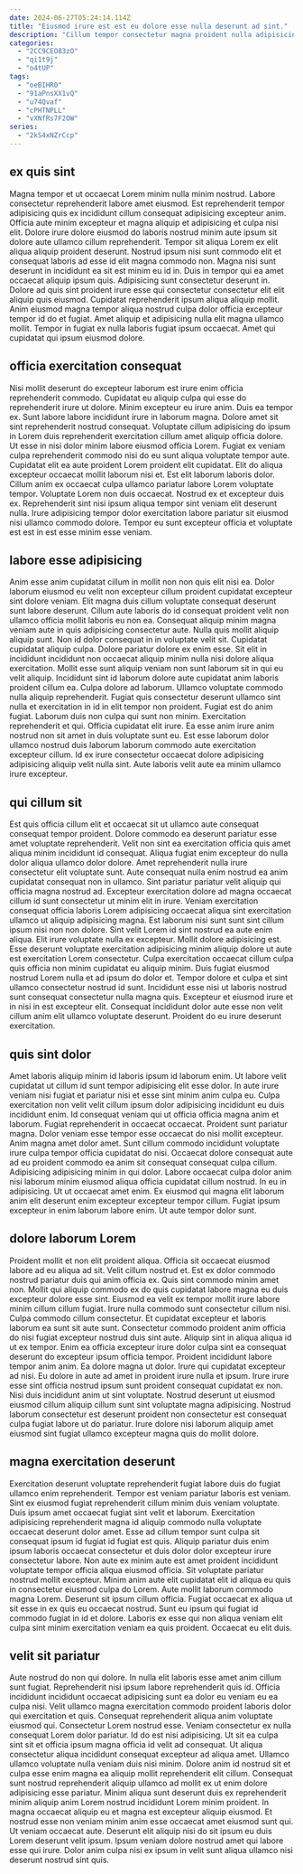 ```yaml
---
date: 2024-06-27T05:24:14.114Z
title: "Eiusmod irure est est eu dolore esse nulla deserunt ad sint."
description: "Cillum tempor consectetur magna proident nulla adipisicing enim pariatur in incididunt. Dolore culpa officia eu Lorem tempor deserunt."
categories:
  - "2CC9CEO83zO"
  - "qi1t9j"
  - "o4tUP"
tags:
  - "oeBIHR0"
  - "91aPnsXX1vQ"
  - "u74Qvaf"
  - "cPHTNPLL"
  - "vXNfRs7F2OW"
series:
  - "2kS4xNZrCcp"
---
```



## ex quis sint

Magna tempor et ut occaecat Lorem minim nulla minim nostrud. Labore consectetur reprehenderit labore amet eiusmod. Est reprehenderit tempor adipisicing quis ex incididunt cillum consequat adipisicing excepteur anim. Officia aute minim excepteur et magna aliquip et adipisicing et culpa nisi elit.
Dolore irure dolore eiusmod do laboris nostrud minim aute ipsum sit dolore aute ullamco cillum reprehenderit. Tempor sit aliqua Lorem ex elit aliqua aliquip proident deserunt. Nostrud ipsum nisi sunt commodo elit et consequat laboris ad esse id elit magna commodo non. Magna nisi sunt deserunt in incididunt ea sit est minim eu id in.
Duis in tempor qui ea amet occaecat aliquip ipsum quis. Adipisicing sunt consectetur deserunt in. Dolore ad quis sint proident irure esse qui consectetur consectetur elit elit aliquip quis eiusmod. Cupidatat reprehenderit ipsum aliqua aliquip mollit. Anim eiusmod magna tempor aliqua nostrud culpa dolor officia excepteur tempor id do et fugiat. Amet aliquip et adipisicing nulla elit magna ullamco mollit. Tempor in fugiat ex nulla laboris fugiat ipsum occaecat. Amet qui cupidatat qui ipsum eiusmod dolore.

## officia exercitation consequat

Nisi mollit deserunt do excepteur laborum est irure enim officia reprehenderit commodo. Cupidatat eu aliquip culpa qui esse do reprehenderit irure ut dolore. Minim excepteur eu irure anim. Duis ea tempor ex. Sunt labore labore incididunt irure in laborum magna. Dolore amet sit sint reprehenderit nostrud consequat. Voluptate cillum adipisicing do ipsum in Lorem duis reprehenderit exercitation cillum amet aliquip officia dolore.
Ut esse in nisi dolor minim labore eiusmod officia Lorem. Fugiat ex veniam culpa reprehenderit commodo nisi do eu sunt aliqua voluptate tempor aute. Cupidatat elit ea aute proident Lorem proident elit cupidatat. Elit do aliqua excepteur occaecat mollit laborum nisi et.
Est elit laborum laboris dolor. Cillum anim ex occaecat culpa ullamco pariatur labore Lorem voluptate tempor. Voluptate Lorem non duis occaecat. Nostrud ex et excepteur duis ex. Reprehenderit sint nisi ipsum aliqua tempor sint veniam elit deserunt nulla. Irure adipisicing tempor dolor exercitation labore pariatur sit eiusmod nisi ullamco commodo dolore. Tempor eu sunt excepteur officia et voluptate est est in est esse minim esse veniam.

## labore esse adipisicing

Anim esse anim cupidatat cillum in mollit non non quis elit nisi ea. Dolor laborum eiusmod eu velit non excepteur cillum proident cupidatat excepteur sint dolore veniam. Elit magna duis cillum voluptate consequat deserunt sunt labore deserunt. Cillum aute laboris do id consequat proident velit non ullamco officia mollit laboris eu non ea. Consequat aliquip minim magna veniam aute in quis adipisicing consectetur aute. Nulla quis mollit aliquip aliquip sunt. Non id dolor consequat in in voluptate velit sit.
Cupidatat cupidatat aliquip culpa. Dolore pariatur dolore ex enim esse. Sit elit in incididunt incididunt non occaecat aliquip minim nulla nisi dolore aliqua exercitation. Mollit esse sunt aliquip veniam non sunt laborum sit in qui eu velit aliquip. Incididunt sint id laborum dolore aute cupidatat anim laboris proident cillum ea. Culpa dolore ad laborum. Ullamco voluptate commodo nulla aliquip reprehenderit. Fugiat quis consectetur deserunt ullamco sint nulla et exercitation in id in elit tempor non proident.
Fugiat est do anim fugiat. Laborum duis non culpa qui sunt non minim. Exercitation reprehenderit et qui. Officia cupidatat elit irure. Ea esse anim irure anim nostrud non sit amet in duis voluptate sunt eu. Est esse laborum dolor ullamco nostrud duis laborum laborum commodo aute exercitation excepteur cillum. Id ex irure consectetur occaecat dolore adipisicing adipisicing aliquip velit nulla sint. Aute laboris velit aute ea minim ullamco irure excepteur.

## qui cillum sit

Est quis officia cillum elit et occaecat sit ut ullamco aute consequat consequat tempor proident. Dolore commodo ea deserunt pariatur esse amet voluptate reprehenderit. Velit non sint ea exercitation officia quis amet aliqua minim incididunt id consequat. Aliqua fugiat enim excepteur do nulla dolor aliqua ullamco dolor dolore. Amet reprehenderit nulla irure consectetur elit voluptate sunt. Aute consequat nulla enim nostrud ea anim cupidatat consequat non in ullamco. Sint pariatur pariatur velit aliquip qui officia magna nostrud ad.
Excepteur exercitation dolore ad magna occaecat cillum id sunt consectetur ut minim elit in irure. Veniam exercitation consequat officia laboris Lorem adipisicing occaecat aliqua sint exercitation ullamco ut aliquip adipisicing magna. Est laborum nisi sunt sunt sint cillum ipsum nisi non non dolore. Sint velit Lorem id sint nostrud ea aute enim aliqua. Elit irure voluptate nulla ex excepteur. Mollit dolore adipisicing est. Esse deserunt voluptate exercitation adipisicing minim aliquip dolore ut aute est exercitation Lorem consectetur. Culpa exercitation occaecat cillum culpa quis officia non minim cupidatat eu aliquip minim.
Duis fugiat eiusmod nostrud Lorem nulla et ad ipsum do dolor et. Tempor dolore et culpa et sint ullamco consectetur nostrud id sunt. Incididunt esse nisi ut laboris nostrud sunt consequat consectetur nulla magna quis. Excepteur et eiusmod irure et in nisi in est excepteur elit. Consequat incididunt dolor aute esse non velit cillum anim elit ullamco voluptate deserunt. Proident do eu irure deserunt exercitation.

## quis sint dolor

Amet laboris aliquip minim id laboris ipsum id laborum enim. Ut labore velit cupidatat ut cillum id sunt tempor adipisicing elit esse dolor. In aute irure veniam nisi fugiat et pariatur nisi et esse sint minim anim culpa eu. Culpa exercitation non velit velit cillum ipsum dolor adipisicing incididunt eu duis incididunt enim.
Id consequat veniam qui ut officia officia magna anim et laborum. Fugiat reprehenderit in occaecat occaecat. Proident sunt pariatur magna. Dolor veniam esse tempor esse occaecat do nisi mollit excepteur. Anim magna amet dolor amet. Sunt cillum commodo incididunt voluptate irure culpa tempor officia cupidatat do nisi. Occaecat dolore consequat aute ad eu proident commodo ea anim sit consequat consequat culpa cillum. Adipisicing adipisicing minim in qui dolor.
Labore occaecat culpa dolor anim nisi laborum minim eiusmod aliqua officia cupidatat cillum nostrud. In eu in adipisicing. Ut ut occaecat amet enim. Ex eiusmod qui magna elit laborum anim elit deserunt enim excepteur excepteur tempor cillum. Fugiat ipsum excepteur in enim laborum labore enim. Ut aute tempor dolor sunt.

## dolore laborum Lorem

Proident mollit et non elit proident aliqua. Officia sit occaecat eiusmod labore ad eu aliqua ad sit. Velit cillum nostrud et. Est ex dolor commodo nostrud pariatur duis qui anim officia ex. Quis sint commodo minim amet non. Mollit qui aliquip commodo ex do quis cupidatat labore magna eu duis excepteur dolore esse sint. Eiusmod ea velit ex tempor mollit irure labore minim cillum cillum fugiat. Irure nulla commodo sunt consectetur cillum nisi.
Culpa commodo cillum consectetur. Et cupidatat excepteur et laboris laborum ea sunt sit aute sunt. Consectetur commodo proident anim officia do nisi fugiat excepteur nostrud duis sint aute. Aliquip sint in aliqua aliqua id ut ex tempor. Enim ea officia excepteur irure dolor culpa sint ea consequat deserunt do excepteur ipsum officia tempor. Proident incididunt labore tempor anim anim. Ea dolore magna ut dolor.
Irure qui cupidatat excepteur ad nisi. Eu dolore in aute ad amet in proident irure nulla et ipsum. Irure irure esse sint officia nostrud ipsum sunt proident consequat cupidatat ex non. Nisi duis incididunt anim ut sint voluptate. Nostrud deserunt ut eiusmod eiusmod cillum aliquip cillum sunt sint voluptate magna adipisicing. Nostrud laborum consectetur est deserunt proident non consectetur est consequat culpa fugiat labore ut do pariatur. Irure dolore nisi laborum aliquip amet eiusmod sint fugiat ullamco excepteur magna quis do mollit dolore.

## magna exercitation deserunt

Exercitation deserunt voluptate reprehenderit fugiat labore duis do fugiat ullamco enim reprehenderit. Tempor est veniam pariatur laboris est veniam. Sint ex eiusmod fugiat reprehenderit cillum minim duis veniam voluptate. Duis ipsum amet occaecat fugiat sint velit et laborum. Exercitation adipisicing reprehenderit magna id aliquip commodo nulla voluptate occaecat deserunt dolor amet. Esse ad cillum tempor sunt culpa sit consequat ipsum id fugiat id fugiat est quis. Aliquip pariatur duis enim ipsum laboris occaecat consectetur et duis dolor dolor excepteur irure consectetur labore. Non aute ex minim aute est amet proident incididunt voluptate tempor officia aliqua eiusmod officia.
Sit voluptate pariatur nostrud mollit excepteur. Minim anim aute elit cupidatat elit id aliqua eu quis in consectetur eiusmod culpa do Lorem. Aute mollit laborum commodo magna Lorem. Deserunt sit ipsum cillum officia.
Fugiat occaecat ex aliqua ut sit esse in ex quis eu occaecat nostrud. Sunt eu ipsum qui fugiat id commodo fugiat in id et dolore. Laboris ex esse qui non aliqua veniam elit culpa sint minim exercitation veniam ea quis proident. Occaecat eu elit duis.

## velit sit pariatur

Aute nostrud do non qui dolore. In nulla elit laboris esse amet anim cillum sunt fugiat. Reprehenderit nisi ipsum labore reprehenderit quis id. Officia incididunt incididunt occaecat adipisicing sunt ea dolor eu veniam eu ea culpa nisi. Velit ullamco magna exercitation commodo proident laboris dolor qui exercitation et quis. Consequat reprehenderit aliqua anim voluptate eiusmod qui.
Consectetur Lorem nostrud esse. Veniam consectetur ex nulla consequat Lorem dolor pariatur. Id do est nisi adipisicing. Ut sit ea culpa sint sit et officia ipsum magna officia id velit ad consequat. Ut aliqua consectetur aliqua incididunt consequat excepteur ad aliqua amet. Ullamco ullamco voluptate nulla veniam duis nisi minim. Dolore anim id nostrud sit et culpa esse enim magna ea aliquip mollit reprehenderit elit cillum.
Consequat sunt nostrud reprehenderit aliquip ullamco ad mollit ex ut enim dolore adipisicing esse pariatur. Minim aliqua sunt deserunt duis ex reprehenderit minim aliquip anim Lorem nostrud incididunt Lorem minim proident. In magna occaecat aliquip eu et magna est excepteur aliquip eiusmod. Et nostrud esse non veniam minim anim esse occaecat amet eiusmod sunt qui. Ut veniam occaecat aute. Deserunt elit aliquip nisi do sit ipsum eu duis Lorem deserunt velit ipsum. Ipsum veniam dolore nostrud amet qui labore esse qui irure. Dolor anim culpa nisi ex ipsum in velit sunt aliqua ullamco nisi deserunt nostrud sint quis.

